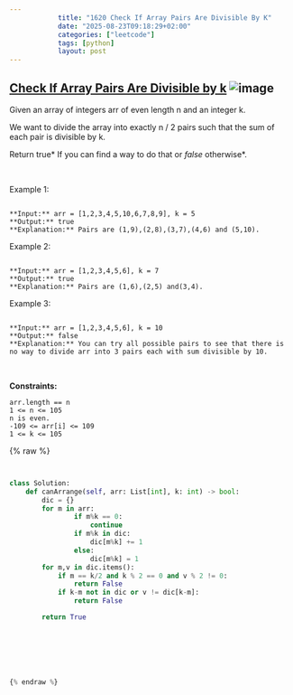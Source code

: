 ```yaml
---
            title: "1620 Check If Array Pairs Are Divisible By K"
            date: "2025-08-23T09:18:29+02:00"
            categories: ["leetcode"]
            tags: [python]
            layout: post
---
```

            
## [Check If Array Pairs Are Divisible by k](https://leetcode.com/problems/check-if-array-pairs-are-divisible-by-k) ![image](https://img.shields.io/badge/Difficulty-Medium-orange)

Given an array of integers arr of even length n and an integer k.

We want to divide the array into exactly n / 2 pairs such that the sum of each pair is divisible by k.

Return true* If you can find a way to do that or *false* otherwise*.

 

Example 1:

```

**Input:** arr = [1,2,3,4,5,10,6,7,8,9], k = 5
**Output:** true
**Explanation:** Pairs are (1,9),(2,8),(3,7),(4,6) and (5,10).

```

Example 2:

```

**Input:** arr = [1,2,3,4,5,6], k = 7
**Output:** true
**Explanation:** Pairs are (1,6),(2,5) and(3,4).

```

Example 3:

```

**Input:** arr = [1,2,3,4,5,6], k = 10
**Output:** false
**Explanation:** You can try all possible pairs to see that there is no way to divide arr into 3 pairs each with sum divisible by 10.

```

 

**Constraints:**

	arr.length == n
	1 <= n <= 105
	n is even.
	-109 <= arr[i] <= 109
	1 <= k <= 105

{% raw %}


```python


class Solution:
    def canArrange(self, arr: List[int], k: int) -> bool:
        dic = {}
        for m in arr:
                if m%k == 0:
                    continue
                if m%k in dic:
                    dic[m%k] += 1
                else:
                    dic[m%k] = 1
        for m,v in dic.items():
            if m == k/2 and k % 2 == 0 and v % 2 != 0:
                return False
            if k-m not in dic or v != dic[k-m]:
                return False

        return True


            

        


{% endraw %}
```
